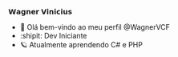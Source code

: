   𝗪𝗮𝗴𝗻𝗲𝗿 𝗩𝗶𝗻𝗶𝗰𝗶𝘂𝘀

- 👋 Olá bem-vindo ao meu perfil @WagnerVCF
- :shipit: Dev Iniciante
- :ringed_planet: Atualmente aprendendo C# e PHP

<!---
WagnerVCF/WagnerVCF is a ✨ special ✨ repository because its `README.md` (this file) appears on your GitHub profile.
You can click the Preview link to take a look at your changes.
--->
